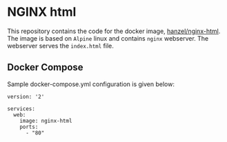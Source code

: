 NGINX html
===

This repository contains the code for the docker image, [hanzel/nginx-html](https://hub.docker.com/r/hanzel/nginx-html/). The image is based on `Alpine` linux and contains `nginx` webserver. The webserver serves the `index.html` file.

Docker Compose
---

Sample docker-compose.yml configuration is given below:

```
version: '2'

services:
  web:
    image: nginx-html
    ports:
      - "80"
```
